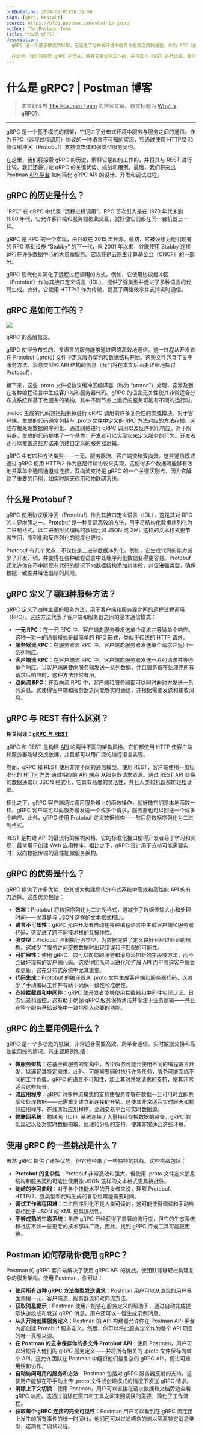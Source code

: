 ```yaml
---
pubDatetime: 2024-02-01T20:39:58
tags: [gRPC, RestAPI]
source: https://blog.postman.com/what-is-grpc/
author: The Postman Team
title: 什么是 gRPC?
description:
  gRPC 是一个基于模式的框架，它促进了分布式环境中服务与服务之间的通信。作为 RPC（远程过程调用）协议的一种语言不可知的实现，它通过使用 HTTP/2 和协议缓冲区（Protobuf）支持流媒体和强类型服务契约。

  在这里，我们将探索 gRPC 的历史，解释它是如何工作的，并将其与 REST 进行比较。我们还将讨论 gRPC 的关键优势、挑战和用例。
---
```


# 什么是 gRPC? | Postman 博客

> 本文翻译自 [The Postman Team](https://blog.postman.com/what-is-grpc/) 的博客文章。原文标题为 [What Is gRPC?](https://blog.postman.com/what-is-grpc/)。

---

gRPC 是一个基于模式的框架，它促进了分布式环境中服务与服务之间的通信。作为 RPC（远程过程调用）协议的一种语言不可知的实现，它通过使用 HTTP/2 和协议缓冲区（Protobuf）支持流媒体和强类型服务契约。

在这里，我们将探索 gRPC 的历史，解释它是如何工作的，并将其与 REST 进行比较。我们还将讨论 gRPC 的关键优势、挑战和用例。最后，我们将突出 Postman [API 平台](https://www.postman.com/api-platform/) 如何简化 gRPC API 的设计、开发和调试过程。

## gRPC 的历史是什么？

“RPC” 在 gRPC 中代表 “远程过程调用”。RPC 首次引入是在 1970 年代末到 1980 年代，它允许客户端和服务器彼此交互，就好像它们都在同一台机器上一样。

gRPC 是 RPC 的一个实现，由谷歌在 2015 年开源。最初，它被设想为他们现有的 RPC 基础设施 “Stubby” 的下一代，自 2001 年以来，谷歌使用 Stubby 连接运行在许多数据中心的大量微服务。它现在是云原生计算基金会（CNCF）的一部分。

gRPC 现代化并简化了远程过程调用的方式。例如，它使用协议缓冲区（Protobuf）作为其接口定义语言（IDL），提供了强类型并促进了多种语言的代码生成。此外，它使用 HTTP/2 作为传输，提高了网络效率并支持实时通信。

## gRPC 是如何工作的？

![](../../assets/What-is-gRPC-1024x664.png)

gRPC 的高层概览。

gRPC 使得分布式的、多语言的服务能够通过网络高效地通信。这一过程从开发者在 Protobuf (.proto) 文件中定义服务契约和数据结构开始。这些文件包含了关于服务方法、消息类型和 API 结构的信息（我们将在本文后面更详细地探讨 Protobuf）。

接下来，这些 .proto 文件被协议缓冲区编译器（称为 “protoc”）处理，这涉及到在各种编程语言中生成客户端和服务器代码。gRPC 的语言无关性使其非常适合分布式系统和基于微服务的架构，其中不同节点上运行的服务可能有不同的运行时。

protoc 生成的代码包括抽象掉进行 gRPC 调用的许多复杂性的类或模块。对于客户端，生成的代码通常包括与 .proto 文件中定义的 RPC 方法对应的方法存根。这些存根处理数据的序列化、通过网络进行 gRPC 调用以及反序列化响应。对于服务器，生成的代码提供了一个基类，开发者可以实现它来定义服务的行为。开发者还可以覆盖这些方法来创建自定义的服务器逻辑。

gRPC 中有四种方法类型——一元、服务器流、客户端流和双向流。这些通信模式通过 gRPC 使用 HTTP/2 作为底层传输协议来实现，这使得多个数据流能够有效地共享单个通信通道或连接。双向流支持是 gRPC 的一个关键区别点，因为它解锁了重要的用例，如实时聊天应用和物联网系统。

## 什么是 Protobuf？

gRPC 使用协议缓冲区（Protobuf）作为其接口定义语言（IDL），这是其对 RPC 的主要增强之一。Protobuf 是一种灵活高效的方法，用于将结构化数据序列化为二进制格式。以二进制形式编码的数据比如 JSON 或 XML 这样的文本格式更节省空间，序列化和反序列化的速度也更快。

Protobuf 有几个优点，不仅仅是二进制数据序列化。例如，它生成代码的能力减少了开发开销，并使得在各种编程语言中处理序列化数据变得更容易。Protobuf 还允许你在不中断现有代码的情况下向数据结构添加新字段，并促进强类型，确保数据一致性并降低出错的风险。

## gRPC 定义了哪四种服务方法？

gRPC 定义了四种主要的服务方法，用于客户端和服务器之间的远程过程调用（RPC）。这些方法代表了客户端和服务器之间的基本通信模式：

- **一元 RPC**：在一元 RPC 中，客户端向服务器发送单个请求并等待单个响应。这种一对一的通信模式是最简单的 RPC 形式，类似于传统的 HTTP 请求。
- **服务器流 RPC**：在服务器流 RPC 中，客户端向服务器发送单个请求并返回一系列响应。
- **客户端流 RPC**：在客户端流 RPC 中，客户端向服务器发送一系列请求并等待单个响应。当客户端需要向服务器发送一系列数据，并且服务器在处理完所有请求后响应时，这种方法非常有用。
- **双向流 RPC**：在双向流 RPC 中，客户端和服务器都可以同时向对方发送一系列消息。这使得客户端和服务器之间能够实时通信，并根据需要发送和接收消息。

## gRPC 与 REST 有什么区别？

**相关阅读：[gRPC 与 REST](https://blog.postman.com/grpc-vs-rest/)**

gRPC 和 REST 是构建 [API](https://www.postman.com/what-is-an-api/) 的两种不同的架构风格。它们都使用 HTTP 使客户端和服务器能够交换数据，并且都可以用广泛的编程语言实现。

然而，gRPC 和 REST 使用非常不同的通信模型。使用 REST，客户端使用一组标准化的 [HTTP 方法](https://blog.postman.com/what-are-http-methods/) 通过相应的 [API 端点](https://blog.postman.com/what-is-an-api-endpoint/) 从服务器请求资源。通过 REST API 交换的数据通常以 JSON 格式化，它具有高度的灵活性，并且人类和机器都能轻松读取。

相比之下，gRPC 客户端通过调用服务器上的函数操作，就好像它们是本地函数一样。gRPC 客户端可以向服务器发送一个或多个请求，服务器也可以回送一个或多个响应。此外，gRPC 使用 Protobuf 定义数据结构——然后将数据序列化为二进制格式。

REST 是构建 API 的最流行的架构风格。它的标准化接口使得开发者易于学习和实现，最常用于创建 Web 应用程序。相比之下，gRPC 设计用于支持可能需要实时、双向数据传输的高性能微服务架构。

## gRPC 的优势是什么？

gRPC 提供了许多优势，使其成为构建现代分布式系统中高效和高性能 API 的有力选择。这些优势包括：

- **效率**：Protobuf 将数据序列化为二进制格式，这减少了数据传输大小和处理时间——尤其是与 JSON 这样的文本格式相比。
- **语言不可知性**：gRPC 允许开发者自动在多种编程语言中生成客户端和服务器代码，这促进了跨不同技术栈的互操作性。
- **强类型**：Protobuf 强制执行强类型，为数据提供了定义良好且经过验证的结构。这减少了服务之间交换数据时出现错误和不匹配的可能性。
- **可扩展性**：使用 gRPC，您可以向您的服务和消息添加新的字段或方法，而不会破坏现有的客户端代码。这使得团队可以进化和扩展 API 而不强迫客户端立即更新，这在分布式系统中尤其重要。
- **代码生成**：Protobuf 的编译器从 .proto 文件生成客户端和服务器代码，这减少了手动编码工作并有助于确保一致性和准确性。
- **支持拦截器和中间件**：gRPC 使开发者能够使用拦截器和中间件实现认证、日志记录和监控。这有助于确保 gRPC 服务保持清洁并专注于业务逻辑——并且在整个服务基础设施中一致地引入必要的功能。

## gRPC 的主要用例是什么？

gRPC 是一个多功能的框架，非常适合需要高效、跨平台通信、实时数据交换和高性能网络的情况。其主要用例包括：

- **微服务架构**：在基于微服务的架构中，各个服务可能会使用不同的编程语言开发，以满足其特定需求。此外，可能需要同时执行许多任务，服务可能面临不同的工作负载。gRPC 的语言不可知性，加上其对并发请求的支持，使其非常适合这些场景。
- **流应用程序**：gRPC 对多种流模式的支持使服务能够在数据一旦可用时立即共享和处理数据——无需重复建立新连接的开销。这使其非常适合实时聊天和视频应用程序、在线游戏应用程序、金融交易平台和实时数据源。
- **物联网系统**：物联网（IoT）系统连接了大量持续交换数据的设备。gRPC 的低延迟以及对实时数据摄取、处理和分析的支持，使其非常适合这些环境。

## 使用 gRPC 的一些挑战是什么？

虽然 gRPC 提供了诸多优势，但它也带来了一些独特的挑战。这些挑战包括：

- **Protobuf 的复杂性**：Protobuf 非常高效和强大，但使用 .proto 文件定义消息结构和服务契约可能比使用像 JSON 这样的文本格式更具挑战性。
- **陡峭的学习曲线**：对于各个技能水平的开发者来说，理解 Protobuf、HTTP/2、强类型和代码生成的复杂性可能需要时间。
- **调试工作流程困难**：二进制序列化不是人类可读的，这可能使得调试和手动检查相比于 JSON 或 XML 更具挑战性。
- **不够成熟的生态系统**：虽然 gRPC 已经获得了显著的流行度，但它的生态系统和社区不如一些更老的技术那样广泛。因此，找到 gRPC 库或工具可能更困难。

## Postman 如何帮助你使用 gRPC？

Postman 的 gRPC 客户端解决了使用 gRPC API 的挑战，使团队能够轻松构建复杂的服务架构。使用 Postman，你可以：

- **使用所有四种 gRPC 方法类型发送请求**：Postman 用户可以从直观的用户界面调用一元、客户端流、服务器流和双向流方法。
- **获取消息提示**：Postman 使用户能够在服务定义的帮助下，通过自动完成提示快速组成和发送 gRPC 消息。用户还可以一键生成示例消息。
- **从头开始创建服务定义**：Postman 的 API 构建器允许你在 Postman API 平台内部创建 Protobuf 服务定义。然后，你可以将此服务定义作为整个 API 项目的唯一真理来源。
- **在 Postman 的云中保存你的多文件 Protobuf API**：使用 Postman，用户可以轻松导入他们的 gRPC 服务定义——并将所有相关的 .proto 文件保存为单个 API。这允许团队在 Postman 中组织他们最复杂的 gRPC API，促进可重用性和协作。
- **自动访问可用的服务和方法**：Postman 包括对 gRPC 服务器反射的支持，这使用户能够在不手动上传 .proto 文件或创建模式的情况下发送 gRPC 请求。
- **消除上下文切换**：使用 Postman，用户可以直接在请求数据和文档旁边查看 gRPC 响应。这通过消除在窗口和工具之间来回切换的需要，简化了工作流程。
- **获取每个 gRPC 连接的完全可见性**：Postman 用户可以看到在 gRPC 流连接上发生的所有事件的统一时间线。他们还可以过滤嘈杂的流以隔离特定消息类型，这简化了调试过程。
